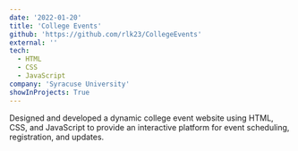 ```yaml
---
date: '2022-01-20'
title: 'College Events'
github: 'https://github.com/rlk23/CollegeEvents'
external: ''
tech:
  - HTML
  - CSS
  - JavaScript
company: 'Syracuse University'
showInProjects: True
---
```


Designed and developed a dynamic college event website using HTML, CSS, and JavaScript to provide an interactive platform for event scheduling, registration, and updates.
